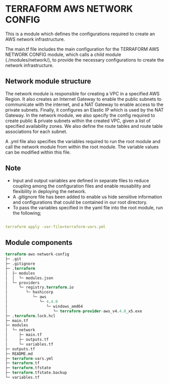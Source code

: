 # TERRAFORM AWS NETWORK CONFIG

This is a module which defines the configurations required to create an AWS network infrastructure.

The main.tf file includes the main configuration for the TERRAFORM AWS NETWORK CONFIG module, which calls a child module (./modules/network/), to provide the necessary configurations to create the network infrastructure.

## Network module structure

The network module is responsible for creating a VPC in a specified AWS Region. It also creates an Internet Gateway to enable the public subnets to communicate with the internet, and a NAT Gateway to enable access to the private subnets. Finally, it configures an Elastic IP which is used by the NAT Gateway.
In the network module, we also specify the config required to create public & private subnets within the created VPC, given a list of specified availability zones. We also define the route tables and route table associations for each subnet.

A .yml file also specifies the variables required to run the root module and call the network module from within the root module. The variable values can be modified within this file.

## Note

- Input and output variables are defined in separate files to reduce coupling among the configuration files and enable reusability and flexibility in deploying the network.
- A .gitignore file has been added to enable us hide sensitive information and configurations that could be contained in our root directory.
- To pass the variables specified in the yaml file into the root module, run the following;

``` yml

terraform apply -var-file=terraform-vars.yml
```

## Module components

``` terraform
terraform-aws-network-config
├─ .git
├─ .gitignore
├─ .terraform
│  ├─ modules
│  │  └─ modules.json
│  └─ providers
│     └─ registry.terraform.io
│        └─ hashicorp
│           └─ aws
│              └─ 4.4.0
│                 └─ windows_amd64
│                    └─ terraform-provider-aws_v4.4.0_x5.exe
├─ .terraform.lock.hcl
├─ main.tf
├─ modules
│  └─ network
│     ├─ main.tf
│     ├─ outputs.tf
│     └─ variables.tf
├─ outputs.tf
├─ README.md
├─ terraform-vars.yml
├─ terraform.tf
├─ terraform.tfstate
├─ terraform.tfstate.backup
└─ variables.tf

```
